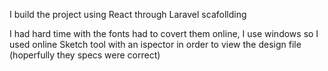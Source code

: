 


I build the project using React through Laravel scafollding 

I had hard time with the fonts had to covert them online, 
I use windows so I used online Sketch tool with an ispector in order to view the design file (hoperfully they specs were correct)